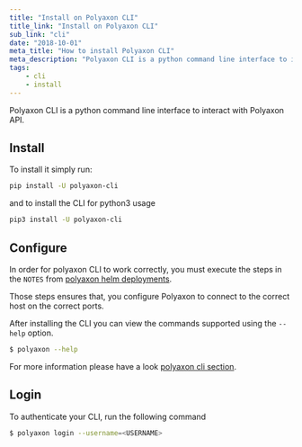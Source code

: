 ```yaml
---
title: "Install on Polyaxon CLI"
title_link: "Install on Polyaxon CLI"
sub_link: "cli"
date: "2018-10-01"
meta_title: "How to install Polyaxon CLI"
meta_description: "Polyaxon CLI is a python command line interface to interact with Polyaxon API."
tags:
    - cli
    - install
---
```


Polyaxon CLI is a python command line interface to interact with Polyaxon API.


## Install

To install it simply run:

```bash
pip install -U polyaxon-cli
```

and to install the CLI for python3 usage

```bash
pip3 install -U polyaxon-cli
```


## Configure

In order for polyaxon CLI to work correctly,
you must execute the steps in the `NOTES` from [polyaxon helm deployments](deploy_polyaxon).

Those steps ensures that, you configure Polyaxon to connect to the correct host on the correct ports.


After installing the CLI you can view the commands supported using the `--help` option.

```bash
$ polyaxon --help
```

For more information please have a look [polyaxon cli section](/polyaxon_cli/introduction).


## Login

To authenticate your CLI, run the following command

```bash
$ polyaxon login --username=<USERNAME>
```
